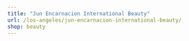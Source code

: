 ```yaml
---
title: "Jun Encarnacion International Beauty"
url: /los-angeles/jun-encarnacion-international-beauty/
shop: beauty
---
```


